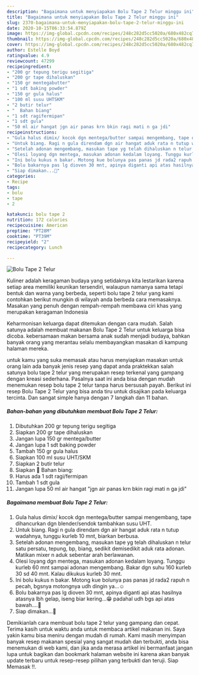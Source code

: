 ```yaml
---
description: "Bagaimana untuk menyiapakan Bolu Tape 2 Telur minggu ini"
title: "Bagaimana untuk menyiapakan Bolu Tape 2 Telur minggu ini"
slug: 2370-bagaimana-untuk-menyiapakan-bolu-tape-2-telur-minggu-ini
date: 2020-10-15T06:33:54.879Z
image: https://img-global.cpcdn.com/recipes/248c282d5cc5020a/680x482cq70/bolu-tape-2-telur-foto-resep-utama.jpg
thumbnail: https://img-global.cpcdn.com/recipes/248c282d5cc5020a/680x482cq70/bolu-tape-2-telur-foto-resep-utama.jpg
cover: https://img-global.cpcdn.com/recipes/248c282d5cc5020a/680x482cq70/bolu-tape-2-telur-foto-resep-utama.jpg
author: Estelle Boyd
ratingvalue: 4.9
reviewcount: 47299
recipeingredient:
- "200 gr tepung terigu segitiga"
- "200 gr tape dihaluskan"
- "150 gr mentegabutter"
- "1 sdt baking powder"
- "150 gr gula halus"
- "100 ml susu UHTSKM"
- "2 butir telur"
- "  Bahan biang"
- "1 sdt ragifermipan"
- "1 sdt gula"
- "50 ml air hangat jgn air panas krn bkin ragi mati n ga jdi"
recipeinstructions:
- "Gula halus dimix/ kocok dgn mentega/butter sampai mengembang, tape dihancurkan dgn blender/sendok tambahkan susu UHT."
- "Untuk biang. Ragi n gula direndam dgn air hangat aduk rata n tutup wadahnya, tunggu kurleb 10 mnt, biarkan berbusa."
- "Setelah adonan mengembang, masukan tape yg telah dihaluskan n telur satu persatu, tepung, bp, biang, sedikit demisedikit aduk rata adonan. Matikan mixer n aduk sebentar arah berlawanan."
- "Olesi loyang dgn mentega, masukan adonan kedalam loyang. Tunggu kurleb 60 mnt sampai adonan mengembang. Bakar dgn suhu 160 kurleb 30 sd 40 mnt. Kalau dikukus kurleb 30 mnt."
- "Ini bolu kukus n bakar. Motong kue bolunya pas panas jd rada2 rapuh n pecah, bgsnya motongnya udh dingin ya...☺️"
- "Bolu bakarnya pas lg dioven 30 mnt, apinya diganti api atas hasilnya atasnya lbh gelap, iseng biar kering...😁 padahal udh bgs api atas bawah....🤔"
- "Siap dimakan...🤗"
categories:
- Recipe
tags:
- bolu
- tape
- 2

katakunci: bolu tape 2 
nutrition: 172 calories
recipecuisine: American
preptime: "PT28M"
cooktime: "PT39M"
recipeyield: "2"
recipecategory: Lunch

---
```



![Bolu Tape 2 Telur](https://img-global.cpcdn.com/recipes/248c282d5cc5020a/680x482cq70/bolu-tape-2-telur-foto-resep-utama.jpg)

Kuliner adalah keragaman budaya yang setidaknya kita lestarikan karena setiap area memiliki keunikan tersendiri, walaupun namanya sama tetapi bentuk dan warna yang berbeda, seperti bolu tape 2 telur yang kami contohkan berikut mungkin di wilayah anda berbeda cara memasaknya. Masakan yang penuh dengan rempah-rempah membawa ciri khas yang merupakan keragaman Indonesia

Keharmonisan keluarga dapat ditemukan dengan cara mudah. Salah satunya adalah membuat makanan Bolu Tape 2 Telur untuk keluarga bisa dicoba. kebersamaan makan bersama anak sudah menjadi budaya, bahkan banyak orang yang merantau selalu membayangkan masakan di kampung halaman mereka.



untuk kamu yang suka memasak atau harus menyiapkan masakan untuk orang lain ada banyak jenis resep yang dapat anda praktekkan salah satunya bolu tape 2 telur yang merupakan resep terkenal yang gampang dengan kreasi sederhana. Pasalnya saat ini anda bisa dengan mudah menemukan resep bolu tape 2 telur tanpa harus bersusah payah.
Berikut ini resep Bolu Tape 2 Telur yang bisa anda tiru untuk disajikan pada keluarga tercinta. Dan sangat simple hanya dengan 7 langkah dan 11 bahan.


<!--inarticleads1-->

##### Bahan-bahan yang dibutuhkan membuat Bolu Tape 2 Telur:

1. Dibutuhkan 200 gr tepung terigu segitiga
1. Siapkan 200 gr tape dihaluskan
1. Jangan lupa 150 gr mentega/butter
1. Jangan lupa 1 sdt baking powder
1. Tambah 150 gr gula halus
1. Siapkan 100 ml susu UHT/SKM
1. Siapkan 2 butir telur
1. Siapkan  🔹 Bahan biang:
1. Harus ada 1 sdt ragi/fermipan
1. Tambah 1 sdt gula
1. Jangan lupa 50 ml air hangat &#34;jgn air panas krn bkin ragi mati n ga jdi&#34;




<!--inarticleads2-->

##### Bagaimana membuat  Bolu Tape 2 Telur:

1. Gula halus dimix/ kocok dgn mentega/butter sampai mengembang, tape dihancurkan dgn blender/sendok tambahkan susu UHT.
1. Untuk biang. Ragi n gula direndam dgn air hangat aduk rata n tutup wadahnya, tunggu kurleb 10 mnt, biarkan berbusa.
1. Setelah adonan mengembang, masukan tape yg telah dihaluskan n telur satu persatu, tepung, bp, biang, sedikit demisedikit aduk rata adonan. Matikan mixer n aduk sebentar arah berlawanan.
1. Olesi loyang dgn mentega, masukan adonan kedalam loyang. Tunggu kurleb 60 mnt sampai adonan mengembang. Bakar dgn suhu 160 kurleb 30 sd 40 mnt. Kalau dikukus kurleb 30 mnt.
1. Ini bolu kukus n bakar. Motong kue bolunya pas panas jd rada2 rapuh n pecah, bgsnya motongnya udh dingin ya...☺️
1. Bolu bakarnya pas lg dioven 30 mnt, apinya diganti api atas hasilnya atasnya lbh gelap, iseng biar kering...😁 padahal udh bgs api atas bawah....🤔
1. Siap dimakan...🤗




Demikianlah cara membuat bolu tape 2 telur yang gampang dan cepat. Terima kasih untuk waktu anda untuk membaca artikel makanan ini. Saya yakin kamu bisa meniru dengan mudah di rumah. Kami masih menyimpan banyak resep makanan spesial yang sangat mudah dan terbukti, anda bisa menemukan di web kami, dan jika anda merasa artikel ini bermanfaat jangan lupa untuk bagikan dan bookmark halaman website ini karena akan banyak update terbaru untuk resep-resep pilihan yang terbukti dan teruji. Siap Memasak !!. 
